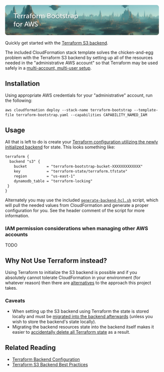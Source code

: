 <img src="docs/banner.jpg" alt="Terraform Bootstrap for AWS">

Quickly get started with the [Terraform S3 backend](https://developer.hashicorp.com/terraform/language/settings/backends/s3).

The included CloudFormation stack template solves the chicken-and-egg problem with the Terraform S3 backend by setting up all of the resources needed in the "administrative AWS account" so that Terraform may be used safely in a [multi-account, multi-user setup](https://developer.hashicorp.com/terraform/language/settings/backends/s3#multi-account-aws-architecture).

## Installation

Using appropriate AWS credentials for your "administrative" account, run the following:

```
aws cloudformation deploy --stack-name terraform-bootstrap --template-file terraform-bootstrap.yaml --capabilities CAPABILITY_NAMED_IAM
```

## Usage

All that is left to do is create your [Terraform configuration utilizing the newly initialized backend](https://developer.hashicorp.com/terraform/language/settings/backends/s3#configuration) for state. This looks something like:

```
terraform {
  backend "s3" {
    bucket         = "terraform-bootstrap-bucket-XXXXXXXXXXXXX"
    key            = "terraform-state/terraform.tfstate"
    region         = "us-east-1"
    dynamodb_table = "terraform-locking"
 }
}
```

Alternately you may use the included [`generate-backend-hcl.sh`](generate-backend-hcl.sh) script, which will pull the needed values from CloudFormation and generate a proper configuration for you. See the header comment of the script for more information.

### IAM permission considerations when managing other AWS accounts

TODO

## Why Not Use Terraform instead?

Using Terraform to initialize the S3 backend is possible and if you absolutely cannot tolerate CloudFormation in your environment (for whatever reason) then there are [alternatives](https://earthly.dev/blog/terraform-state-bucket/) to the approach this project takes.

### Caveats

- When setting up the S3 backend using Terraform the state is stored locally and must be [migrated into the backend afterwards](https://developer.hashicorp.com/terraform/cli/commands/init#backend-initialization) (unless you wish to store the backend's state locally).
- Migrating the backend resources state into the backend itself makes it easier to [accidentally delete all Terraform state](https://stackoverflow.com/questions/54122890/terraform-fails-because-tfstate-s3-backend-is-lost) as a result.

## Related Reading

- [Terraform Backend Configuration](https://developer.hashicorp.com/terraform/language/settings/backends/configuration)
- [Terraform S3 Backend Best Practices](https://technology.doximity.com/articles/terraform-s3-backend-best-practices)
